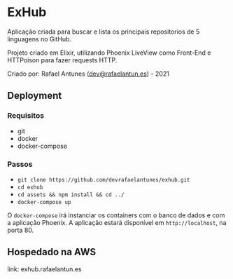 # ExHub

Aplicação criada para buscar e lista os principais repositorios de 5 linguagens no GitHub. 

Projeto criado em Elixir, utilizando Phoenix LiveView como Front-End e HTTPoison para fazer requests HTTP.

Criado por: Rafael Antunes (dev@rafaelantun.es) - 2021

## Deployment

### Requisitos

- git
- docker
- docker-compose

### Passos

- `git clone https://github.com/devrafaelantunes/exhub.git`
- `cd exhub`
- `cd assets && npm install && cd ../`
- `docker-compose up`

O `docker-compose` irá instanciar os containers com o banco de dados e com a aplicação Phoenix. A aplicação estará disponível em `http://localhost`, na porta 80.


## Hospedado na AWS
link: exhub.rafaelantun.es
